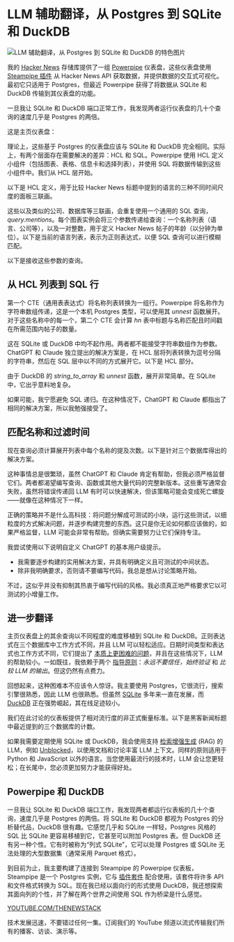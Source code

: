 # LLM 辅助翻译，从 Postgres 到 SQLite 和 DuckDB

![LLM 辅助翻译，从 Postgres 到 SQLite 和 DuckDB 的特色图片](https://cdn.thenewstack.io/media/2024/09/f23034f0-ray-hennessy-k75eq2gk_zq-unsplash-1024x683.jpg)

我的 [Hacker News](https://github.com/jonudell/hackernews) 存储库提供了一组 [Powerpipe](https://powerpipe.io) 仪表盘，这些仪表盘使用 [Steampipe 插件](https://hub.steampipe.io/plugins/turbot/hackernews) 从 Hacker News API 获取数据，并提供数据的交互式可视化。最初它只适用于 Postgres，但最近 Powerpipe 获得了将数据从 SQLite 和 DuckDB 传输到其仪表盘的功能。

一旦我让 SQLite 和 DuckDB 端口正常工作，我发现两者运行仪表盘的几十个查询的速度几乎是 Postgres 的两倍。

这是主页仪表盘：

理论上，这些基于 Postgres 的仪表盘应该与 SQLite 和 DuckDB 完全相同。实际上，有两个层面存在需要解决的差异：HCL 和 SQL。Powerpipe 使用 HCL 定义小组件（包括图表、表格、信息卡和选择列表），并使用 SQL 将数据传输到这些小组件中。我们从 HCL 层开始。

以下是 HCL 定义，用于比较 Hacker News 标题中提到的语言的三种不同时间尺度的面板三联画。

这些以及类似的公司、数据库等三联画，会重复使用一个通用的 SQL 查询，*query.mentions*。每个图表实例会将三个参数传递给查询：一个名称列表（语言、公司等），以及一对整数，用于定义 Hacker News 帖子的年龄（以分钟为单位）。以下是当前的语言列表，表示为正则表达式，以便 SQL 查询可以进行模糊匹配。

以下是接收这些参数的查询。

## 从 HCL 列表到 SQL 行

第一个 CTE（通用表表达式）将名称列表转换为一组行。Powerpipe 将名称作为字符串数组传递，这是一个本机 Postgres 类型，可以使用其 *unnest* 函数展开。对于这些名称中的每一个，第二个 CTE 会计算 *hn* 表中标题与名称匹配且时间戳在所需范围内帖子的数量。

这在 SQLite 或 DuckDB 中均不起作用。两者都不能接受字符串数组作为参数。ChatGPT 和 Claude 独立提出的解决方案是，在 HCL 层将列表转换为逗号分隔的字符串，然后在 SQL 层中以不同的方式展开它。以下是 HCL 部分。

由于 DuckDB 的 *string_to_array* 和 *unnest* 函数，展开非常简单。在 SQLite 中，它出乎意料地复杂。

如果可能，我宁愿避免 SQL 递归。在这种情况下，ChatGPT 和 Claude 都指出了相同的解决方案，所以我勉强接受了。

## 匹配名称和过滤时间

现在查询必须计算展开列表中每个名称的提及次数。以下是针对三个数据库得出的解决方案。

这种事情总是很繁琐，虽然 ChatGPT 和 Claude 肯定有帮助，但我必须严格监督它们。两者都渴望编写查询、函数或其他大量代码的完整新版本。这些重写通常会失败，虽然将错误传递回 LLM 有时可以快速解决，但该策略可能会变成死亡螺旋——就像在这种情况下一样。

正确的策略并不是什么高科技：将问题分解成可测试的小块，运行这些测试，以细粒度的方式解决问题，并逐步构建完整的东西。这只是你无论如何都应该做的，如果严格监督，LLM 可能会非常有帮助。但确实需要努力让它们保持专注。

我尝试使用以下说明自定义 ChatGPT 的基本用户级提示。

- 我需要逐步构建的实用解决方案，并具有明确定义且可测试的中间状态。
- 除非我明确要求，否则请不要编写代码，我总是想从讨论策略开始。

不过，这似乎并没有抑制其热衷于编写代码的风格。我必须真正地严格要求它以可测试的小增量工作。

## 进一步翻译

主页仪表盘上的其余查询以不同程度的难度移植到 SQLite 和 DuckDB。正则表达式在三个数据库中工作方式不同，并且 LLM 可以轻松适应。日期时间类型和表达式也工作方式不同，它们提出了 [本质上更困难的问题](https://thenewstack.io/an-llm-turbocharged-community-calendar-reboot/)，并且在这些情况下，LLM 的帮助较小。一如既往，我依赖于两个 [指导原则](https://thenewstack.io/7-guiding-principles-for-working-with-llms/)：*永远不要信任，始终验证* 和 *比较 LLM 的输出*。但这仍然有点费力。

回想起来，这种困难本不应该令人惊讶。我主要使用 Postgres，它很流行，搜索引擎很熟悉，因此 LLM 也很熟悉。但虽然
[SQLite](https://thenewstack.io/the-origin-story-of-sqlite-the-worlds-most-widely-used-database-software/) 多年来一直在发展，而 [DuckDB](https://thenewstack.io/duckdb-in-process-python-analytics-for-not-quite-big-data/) 正在强势崛起，其在线足迹较小。

我们在此讨论的仪表板提供了相对流行度的非正式衡量标准。以下是黑客新闻标题中最近提到的三个数据库的计数。

如果我需要定期使用 SQLite 或 DuckDB，我会使用支持 [检索增强生成](https://thenewstack.io/freshen-up-llms-with-retrieval-augmented-generation/) (RAG) 的 LLM，例如 [Unblocked](https://getunblocked.com)，以使用文档和讨论丰富 LLM 上下文。同样的原则适用于 Python 和 JavaScript 以外的语言。当您使用最流行的技术时，LLM 会让您更轻松；在长尾中，您必须更加努力才能获得好处。

## Powerpipe 和 DuckDB

一旦我让 SQLite 和 DuckDB 端口工作，我发现两者都运行仪表板的几十个查询，速度几乎是 Postgres 的两倍。将 SQLite 和 DuckDB 都视为 Postgres 的分析替代品，DuckDB 很有趣。它感觉几乎和 SQLite 一样轻，Postgres 风格的 SQL 比 SQLite 更容易移植到它，它甚至可以附加 Postgres 表。但 DuckDB 还有另一种个性。它有时被称为“列式 SQLite”，它可以处理 Postgres 或 SQLite 无法处理的大型数据集（通常采用 Parquet 格式）。

到目前为止，我主要构建了连接到 Steampipe 的 Powerpipe 仪表板，Steampipe 是一个 Postgres 实例，它与 [插件套件](https://hub.steampipe.io) 配合使用，该套件将许多 API 和文件格式转换为 SQL。现在我已经以面向行的形式使用 DuckDB，我还想探索其面向列的个性，并了解在两个世界之间使用 SQL 作为桥梁是什么感觉。

[YOUTUBE.COM/THENEWSTACK](https://youtube.com/thenewstack?sub_confirmation=1)

技术发展迅速，不要错过任何一集。订阅我们的 YouTube 频道以流式传输我们所有的播客、访谈、演示等。